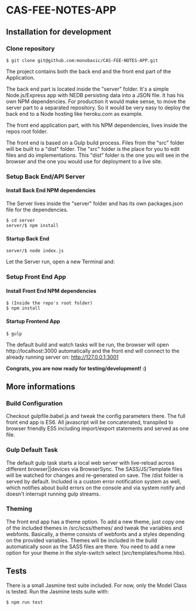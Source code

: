 # CAS-FEE-NOTES-APP

## Installation for development

### Clone repository
```
$ git clone git@github.com:monobasic/CAS-FEE-NOTES-APP.git
```
The project contains both the back end and the front end part of the Application.

The back end part is located inside the "server" folder. It's a simple Node.js/Express app with NEDB persisting data into a JSON file.
It has his own NPM dependencies. For production it would make sense, to move the server part to a separated repository. So it would be very easy to deploy the back end to a Node hosting like heroku.com as example.

The front end application part, with his NPM dependencies, lives inside the repos root folder. 

The front end is based on a Gulp build process. Files from the "src" folder will be built to a "dist" folder. The "src" folder is the place for you to edit files and do implementations. This "dist" folder is the one you will see in the browser and the one you would use for deployment to a live site.

### Setup Back End/API Server
#### Install Back End NPM dependencies
The Server lives inside the "server" folder and has its own packages.json file for the dependencies.

```
$ cd server
server/$ npm install
```

#### Startup Back End
```
server/$ node index.js
```

Let the Server run, open a new Terminal and:


### Setup Front End App
#### Install Front End NPM dependencies

```
$ (Inside the repo's root folder)
$ npm install
```

#### Startup Frontend App
```
$ gulp
```
The default build and watch tasks will be run, the browser will open http://localhost:3000 automatically and the front end will connect to the already running server on: http://127.0.0.1:3001

**Congrats, you are now ready for testing/development! :)**

## More informations

### Build Configuration
Checkout gulpfile.babel.js and tweak the config parameters there. The full front end app is ES6. All javascript will be concatenated, transpiled to browser friendly ES5 including import/export statements and served as one file.

### Gulp Default Task
The default gulp task starts a local web server with live-reload across different browser||devices via BrowserSync. The SASS/JS/Template files will be watched for changes and re-generated on save. The /dist folder is served by default.
Included is a custom error notification system as well, which notifies about build errors on the console and via system notify and doesn't interrupt running gulp streams.

### Theming
The front end app has a theme option.
To add a new theme, just copy one of the included themes in /src/scss/themes/ and tweak the variables and webfonts.
Basically, a theme consists of webfonts and a styles depending on the provided variables. Themes will be included in the build automatically soon as the SASS files are there.
You need to add a new option for your theme in the style-switch select (src/templates/home.hbs).

## Tests
There is a small Jasmine test suite included. For now, only the Model Class is tested. 
Run the Jasmine tests suite with:
```
$ npm run test
```
